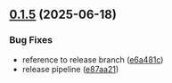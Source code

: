 ## [0.1.5](https://github.com/victorgz/sf-metalinter/compare/v0.1.4...v0.1.5) (2025-06-18)


### Bug Fixes

* reference to release branch ([e6a481c](https://github.com/victorgz/sf-metalinter/commit/e6a481c8ef1ab75d5566ad7f6d3a6284f6b25480))
* release pipeline ([e87aa21](https://github.com/victorgz/sf-metalinter/commit/e87aa21429f678018125b9464572038b848cfdee))
